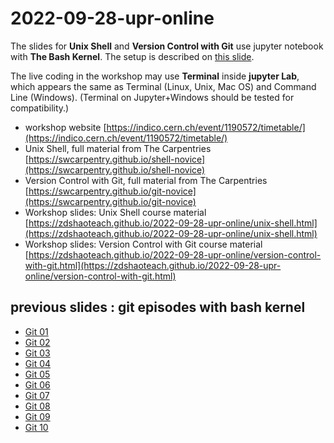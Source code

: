 # 2022-09-28-upr-online

The slides for **Unix Shell** and **Version Control with Git** use jupyter notebook with **The Bash Kernel**. The setup is described on [this slide](https://zdshaoteach.github.io/2022-09-28-upr-online/unix-shell#/1/1).

The live coding in the workshop may use **Terminal** inside **jupyter Lab**, which appears the same as Terminal (Linux, Unix, Mac OS) and Command Line (Windows). (Terminal on Jupyter+Windows should be tested for compatibility.)


- workshop website [https://indico.cern.ch/event/1190572/timetable/](https://indico.cern.ch/event/1190572/timetable/)
- Unix Shell, full material from The Carpentries [https://swcarpentry.github.io/shell-novice](https://swcarpentry.github.io/shell-novice)
- Version Control with Git, full material from The Carpentries [https://swcarpentry.github.io/git-novice](https://swcarpentry.github.io/git-novice)
- Workshop slides: Unix Shell course material [https://zdshaoteach.github.io/2022-09-28-upr-online/unix-shell.html](https://zdshaoteach.github.io/2022-09-28-upr-online/unix-shell.html)
- Workshop slides: Version Control with Git course material [https://zdshaoteach.github.io/2022-09-28-upr-online/version-control-with-git.html](https://zdshaoteach.github.io/2022-09-28-upr-online/version-control-with-git.html)


## previous slides : git episodes with bash kernel

- [Git 01](https://zdshaoteach.github.io/2022-05-16-tudelft-online/git-bash-notebook/git-01.slides.html)
- [Git 02](https://zdshaoteach.github.io/2022-05-16-tudelft-online/git-bash-notebook/git-02.slides.html) 
- [Git 03](https://zdshaoteach.github.io/2022-05-16-tudelft-online/git-bash-notebook/git-03.slides.html)
- [Git 04](https://zdshaoteach.github.io/2022-05-16-tudelft-online/git-bash-notebook/git-04.slides.html) 
- [Git 05](https://zdshaoteach.github.io/2022-05-16-tudelft-online/git-bash-notebook/git-05.slides.html)
- [Git 06](https://zdshaoteach.github.io/2022-05-16-tudelft-online/git-bash-notebook/git-06.slides.html) 
- [Git 07](https://zdshaoteach.github.io/2022-05-16-tudelft-online/git-bash-notebook/git-07.slides.html)
- [Git 08](https://zdshaoteach.github.io/2022-05-16-tudelft-online/git-bash-notebook/git-08.slides.html)
- [Git 09](https://zdshaoteach.github.io/2022-05-16-tudelft-online/git-bash-notebook/git-09.slides.html)
- [Git 10](https://zdshaoteach.github.io/2022-05-16-tudelft-online/git-bash-notebook/git-10.slides.html)
